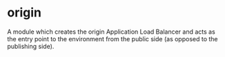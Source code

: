# origin

A module which creates the origin Application Load Balancer and acts as the entry
point to the environment from the public side (as opposed to the publishing side).
 
